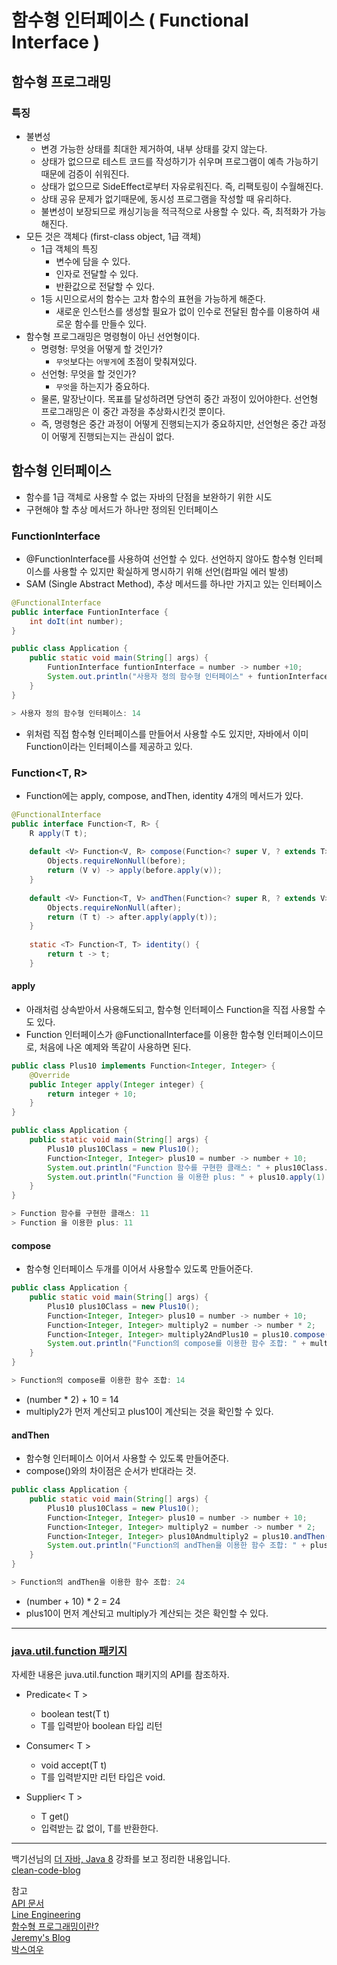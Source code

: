 # 함수형 인터페이스 ( Functional Interface )

## 함수형 프로그래밍

### 특징

- 불변성
    - 변경 가능한 상태를 최대한 제거하여, 내부 상태를 갖지 않는다.
    - 상태가 없으므로 테스트 코드를 작성하기가 쉬우며 프로그램이 예측 가능하기 때문에 검증이 쉬워진다.
    - 상태가 없으므로 SideEffect로부터 자유로워진다. 즉, 리팩토링이 수월해진다.
    - 상태 공유 문제가 없기때문에, 동시성 프로그램을 작성할 때 유리하다.
    - 불변성이 보장되므로 캐싱기능을 적극적으로 사용할 수 있다. 즉, 최적화가 가능해진다.
- 모든 것은 객체다 (first-class object, 1급 객체)
    - 1급 객체의 특징
        - 변수에 담을 수 있다.
        - 인자로 전달할 수 있다.
        - 반환값으로 전달할 수 있다.
    - 1등 시민으로서의 함수는 고차 함수의 표현을 가능하게 해준다.
        - 새로운 인스턴스를 생성할 필요가 없이 인수로 전달된 함수를 이용하여 새로운 함수를 만들수 있다.
- 함수형 프로그래밍은 명령형이 아닌 선언형이다.
    - 명령형: 무엇을 어떻게 할 것인가?
        - `무엇`보다는 `어떻게`에 초점이 맞춰져있다.
    - 선언형: 무엇을 할 것인가?
        - `무엇`을 하는지가 중요하다.
    - 물론, 말장난이다. 목표를 달성하려면 당연히 중간 과정이 있어야한다. 선언형 프로그래밍은 이 중간 과정을 추상화시킨것 뿐이다.
    - 즉, 명령형은 중간 과정이 어떻게 진행되는지가 중요하지만, 선언형은 중간 과정이 어떻게 진행되는지는 관심이 없다.

## 함수형 인터페이스

- 함수를 1급 객체로 사용할 수 없는 자바의 단점을 보완하기 위한 시도
- 구현해야 할 추상 메서드가 하나만 정의된 인터페이스

### FunctionInterface

- @FunctionInterface를 사용하여 선언할 수 있다.
선언하지 않아도 함수형 인터페이스를 사용할 수 있지만 확실하게 명시하기 위해 선언(컴파일 에러 발생)
- SAM (Single Abstract Method), 추상 메서드를 하나만 가지고 있는 인터페이스

```java
@FunctionalInterface
public interface FuntionInterface {
    int doIt(int number);    
}

public class Application {
    public static void main(String[] args) {
        FuntionInterface funtionInterface = number -> number +10;
        System.out.println("사용자 정의 함수형 인터페이스" + funtionInterface.doIt(4));
    }
}

> 사용자 정의 함수형 인터페이스: 14
```

- 위처럼 직접 함수형 인터페이스를 만들어서 사용할 수도 있지만, 자바에서 이미 Function이라는 인터페이스를 제공하고 있다.

### Function<T, R>
- Function에는 apply, compose, andThen, identity 4개의 메서드가 있다.
``` java
@FunctionalInterface
public interface Function<T, R> {
    R apply(T t);
    
    default <V> Function<V, R> compose(Function<? super V, ? extends T> before) {
        Objects.requireNonNull(before);
        return (V v) -> apply(before.apply(v));
    }
    
    default <V> Function<T, V> andThen(Function<? super R, ? extends V> after) {
        Objects.requireNonNull(after);
        return (T t) -> after.apply(apply(t));
    }
    
    static <T> Function<T, T> identity() {
        return t -> t;
    }
```

#### apply
- 아래처럼 상속받아서 사용해도되고, 함수형 인터페이스 Function을 직접 사용할 수도 있다.
- Function 인터페이스가 @FunctionalInterface를 이용한 함수형 인터페이스이므로, 처음에 나온 예제와 똑같이 사용하면 된다.
``` java
public class Plus10 implements Function<Integer, Integer> {
    @Override
    public Integer apply(Integer integer) {
        return integer + 10;
    }
}

public class Application {
    public static void main(String[] args) {
        Plus10 plus10Class = new Plus10();
        Function<Integer, Integer> plus10 = number -> number + 10;
        System.out.println("Function 함수를 구현한 클래스: " + plus10Class.apply(1));
        System.out.println("Function 을 이용한 plus: " + plus10.apply(1));
    }
}

> Function 함수를 구현한 클래스: 11
> Function 을 이용한 plus: 11
```

#### compose

- 함수형 인터페이스 두개를 이어서 사용할수 있도록 만들어준다.
``` java
public class Application {
    public static void main(String[] args) {
        Plus10 plus10Class = new Plus10();
        Function<Integer, Integer> plus10 = number -> number + 10;
        Function<Integer, Integer> multiply2 = number -> number * 2;
        Function<Integer, Integer> multiply2AndPlus10 = plus10.compose(multiply2);
        System.out.println("Function의 compose를 이용한 함수 조합: " + multiply2AndPlus10.apply(2));
    }
}

> Function의 compose를 이용한 함수 조합: 14
```
- (number * 2) + 10 = 14
- multiply2가 먼저 계산되고 plus10이 계산되는 것을 확인할 수 있다.

#### andThen
- 함수형 인터페이스 이어서 사용할 수 있도록 만들어준다.
- compose()와의 차이점은 순서가 반대라는 것.
``` java
public class Application {
    public static void main(String[] args) {
        Plus10 plus10Class = new Plus10();
        Function<Integer, Integer> plus10 = number -> number + 10;
        Function<Integer, Integer> multiply2 = number -> number * 2;
        Function<Integer, Integer> plus10Andmultiply2 = plus10.andThen(multiply2);
        System.out.println("Function의 andThen을 이용한 함수 조합: " + plus10Andmultiply2.apply(2));
    }
}

> Function의 andThen을 이용한 함수 조합: 24
```
- (number + 10) * 2 = 24
- plus10이 먼저 계산되고 multiply가 계산되는 것은 확인할 수 있다.

---

### [java.util.function 패키지](https://docs.oracle.com/javase/8/docs/api/java/util/function/package-summary.html)

자세한 내용은 juva.util.function 패키지의 API를 참조하자.  

- Predicate< T >
    - boolean test(T t)
    - T를 입력받아 boolean 타입 리턴

- Consumer< T >
    - void accept(T t)
    - T를 입력받지만 리턴 타입은 void.

- Supplier< T >
    - T get()
    - 입력받는 값 없이, T를 반환한다.

---

백기선님의 [더 자바, Java 8](https://www.inflearn.com/course/the-java-java8) 강좌를 보고 정리한 내용입니다.  
[clean-code-blog](https://lucky-java.tistory.com/)  

참고  
[API 문서](https://docs.oracle.com/javase/8/docs/api/java/util/function/package-summary.html)  
[Line Engineering](https://engineering.linecorp.com/ko/blog/functional-programing-language-and-line-game-cloud/)  
[함수형 프로그래밍이란?](https://medium.com/@lazysoul/%ED%95%A8%EC%88%98%ED%98%95-%ED%94%84%EB%A1%9C%EA%B7%B8%EB%9E%98%EB%B0%8D%EC%9D%B4%EB%9E%80-d881230f2a5e)  
[Jeremy's Blog](https://sungjk.github.io/2017/07/17/fp.html)  
[박스여우](https://boxfoxs.tistory.com/430)